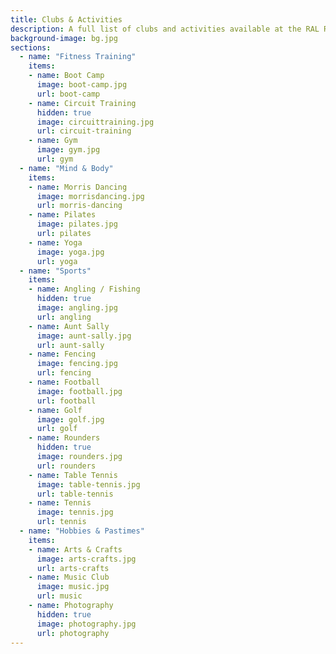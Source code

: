 ```yaml
---
title: Clubs & Activities
description: A full list of clubs and activities available at the RAL RecSoc.  Please note that, due to various events over the 2021/2022 period, not all clubs are currently up and running. However, please feel free to express your interest to the nominated club representatives.
background-image: bg.jpg
sections:
  - name: "Fitness Training"
    items:
    - name: Boot Camp
      image: boot-camp.jpg
      url: boot-camp
    - name: Circuit Training
      hidden: true
      image: circuittraining.jpg
      url: circuit-training
    - name: Gym
      image: gym.jpg
      url: gym
  - name: "Mind & Body"
    items:
    - name: Morris Dancing
      image: morrisdancing.jpg
      url: morris-dancing
    - name: Pilates
      image: pilates.jpg
      url: pilates
    - name: Yoga
      image: yoga.jpg
      url: yoga
  - name: "Sports"
    items:
    - name: Angling / Fishing
      hidden: true
      image: angling.jpg
      url: angling
    - name: Aunt Sally
      image: aunt-sally.jpg
      url: aunt-sally
    - name: Fencing
      image: fencing.jpg
      url: fencing
    - name: Football
      image: football.jpg
      url: football
    - name: Golf
      image: golf.jpg
      url: golf
    - name: Rounders
      hidden: true
      image: rounders.jpg
      url: rounders
    - name: Table Tennis
      image: table-tennis.jpg
      url: table-tennis
    - name: Tennis
      image: tennis.jpg
      url: tennis
  - name: "Hobbies & Pastimes"
    items:
    - name: Arts & Crafts
      image: arts-crafts.jpg
      url: arts-crafts
    - name: Music Club
      image: music.jpg
      url: music
    - name: Photography
      hidden: true
      image: photography.jpg
      url: photography
---
```

